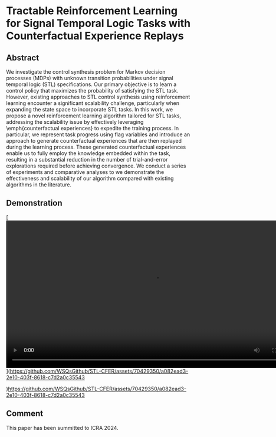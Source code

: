 # Tractable Reinforcement Learning for Signal Temporal Logic Tasks with Counterfactual Experience Replays

## Abstract

We investigate the control synthesis problem for Markov decision processes (MDPs) with unknown transition probabilities under signal temporal logic (STL) specifications. Our primary objective is to learn a control policy that maximizes the probability of satisfying the STL task.  However, existing approaches to STL control synthesis using reinforcement learning encounter a significant scalability challenge, particularly when expanding the state space to incorporate STL tasks. In this work, we propose a novel reinforcement learning algorithm tailored for STL tasks, addressing the scalability issue by effectively leveraging \emph{counterfactual experiences} to expedite the training process. In particular, we represent task progress using flag variables and introduce an approach to generate counterfactual experiences that are then replayed during the learning process. These generated counterfactual experiences enable us to fully employ the knowledge embedded within the task, resulting in a substantial reduction in the number of trial-and-error explorations required before achieving convergence. We conduct  a series of experiments and comparative analyses to we demonstrate the effectiveness and scalability of our algorithm compared with existing algorithms in the literature.

## Demonstration

[<video width="800" height=auto controls>
  <source src="./video.mp4" type="video/mp4">
</video>
](https://github.com/WSQsGithub/STL-CFER/assets/70429350/a082ead3-2e10-403f-8618-c7d2a0c35543

)https://github.com/WSQsGithub/STL-CFER/assets/70429350/a082ead3-2e10-403f-8618-c7d2a0c35543


## Comment

This paper has been summitted to ICRA 2024.
